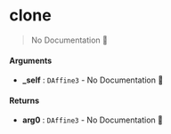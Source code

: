 # clone

> No Documentation 🚧

#### Arguments

- **\_self** : `DAffine3` \- No Documentation 🚧

#### Returns

- **arg0** : `DAffine3` \- No Documentation 🚧